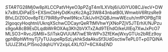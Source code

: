 $START$G28Mj0w8pXLCCPatVHyeO3pPZgT4m1LXVbj6/iJ0iYU08CJ/ecV+DWk7x8tUDiPaES+EXSmCbHyDdKnzKc2Ag23W843nbatB0LWmwbV6RtzsRe9BfxLD/Z0Oov8pTE/79iR8yrPewI9Ncx7JklJvIHZiQBJmwWEcuh/mfPOPBgTR2lgoqcyHoqhtnl/UkrqXSchwCDCayrQeRTtMVhwYjXNoPZjV5JTErhX/NJPzus9goA8cB9EsDLqdbWrROXAq3Kh2bVXTxZAd9TEhdO/keUlIEq7XwJxPcO7MLSO3+RvcJSM6l+S/iTskQVUUM7iwE1RrWPv3ZfEKwjWxyGTUo2bREz9oygphBIphWfmyTj7yTUJupeRpSzLykhkSdaAkuSf3UdGsctiwTePL0T+p07QiNA1JUJZ3fxLP15no2dqhUYV2xipL4XLfO7+6CX4s$END$